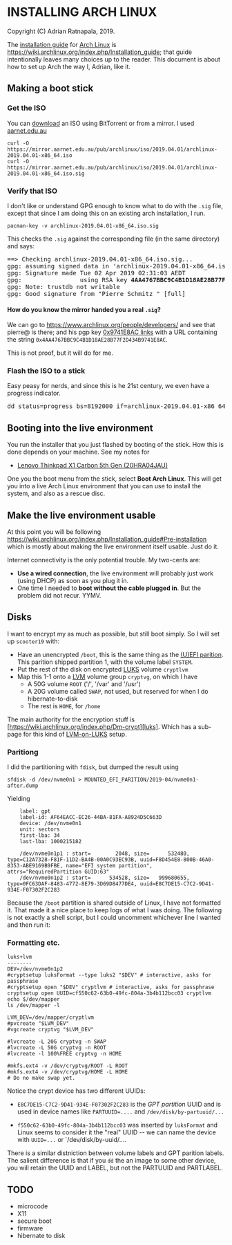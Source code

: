 INSTALLING ARCH LINUX
=====================

Copyright (C) Adrian Ratnapala, 2019.

The [installation guide][archinst] for [Arch Linux][arch] is
https://wiki.archlinux.org/index.php/Installation_guide; that guide
intentionally leaves many choices up to the reader.  This document is about how
to set up Arch the way I, Adrian, like it.

[arch]: https://www.archlinux.org
[archinst]: https://wiki.archlinux.org/index.php/Installation_guide


Making a boot stick
-------------------

### Get the ISO

You can [download][archdl] an ISO using BitTorrent or from a mirror.  I used
[aarnet.edu.au][arch-at-aarnet]

    curl -O https://mirror.aarnet.edu.au/pub/archlinux/iso/2019.04.01/archlinux-2019.04.01-x86_64.iso
    curl -O https://mirror.aarnet.edu.au/pub/archlinux/iso/2019.04.01/archlinux-2019.04.01-x86_64.iso.sig

[archdl]: https://www.archlinux.org/download/
[arch-at-aarnet]: https://mirror.aarnet.edu.au/pub/archlinux/iso/

### Verify that ISO

I don't like or understand GPG enough to know what to do with the `.sig` file, except that since I am
doing this on an existing arch installation, I run.

    pacman-key -v archlinux-2019.04.01-x86_64.iso.sig

This checks the `.sig` against the corresponding file (in the same directory) and says:

<pre>
==> Checking archlinux-2019.04.01-x86_64.iso.sig...
gpg: assuming signed data in 'archlinux-2019.04.01-x86_64.iso'
gpg: Signature made Tue 02 Apr 2019 02:31:03 AEDT
gpg:                using RSA key <b>4AA4767BBC9C4B1D18AE28B77F2D434B9741E8AC</b>
gpg: Note: trustdb not writable
gpg: Good signature from "Pierre Schmitz <pierre@archlinux.de>" [full]
</pre>

#### How do you know the mirror handed you a real `.sig`?

We can go to https://www.archlinux.org/people/developers/ and see that pierre@
is there; and his pgp key [0x9741E8AC links][pierre-key] with a URL containing
the string `0x4AA4767BBC9C4B1D18AE28B77F2D434B9741E8AC`.

[pierre-key]: https://sks-keyservers.net/pks/lookup?op=vindex&fingerprint=on&exact=on&search=0x4AA4767BBC9C4B1D18AE28B77F2D434B9741E8AC

This is not proof, but it will do for me.

### Flash the ISO to a stick

Easy peasy for nerds, and since this is he 21st century, we even have a
progress indicator.

<pre>
dd status=progress bs=8192000 if=archlinux-2019.04.01-x86_64.iso of=<b>/SOME USB DEVICE/</b>
</pre>

Booting into the live environment
---------------------------------

You run the installer that you just flashed by booting of the stick.  How this
is done depends on your machine.  See my notes for

* [Lenovo Thinkpad X1 Carbon 5th Gen (20HRA04JAU)](thinkpad-x1-5th)

One you the boot menu from the stick, select **Boot Arch Linux**.  This will
get you into a live Arch Linux environment that you can use to install the
system, and also as a rescue disc.


## Make the live environment usable

At this point you will be following
https://wiki.archlinux.org/index.php/Installation_guide#Pre-installation which
is mostly about making the live environment itself usable.  Just do it.

Internet connectivity is the only potential trouble. My two-cents are:

* **Use a wired connection**, the live environment will probably just work
  (using DHCP) as soon as you plug it in.
* One time I needed to **boot without the cable plugged in**.  But the problem
  did not recur. YYMV.

Disks
-----

I want to encrypt my as much as possible, but still boot simply.  So I will set
up `scooter19` with:

* Have an unencrypted `/boot`, this is the same thing as the [(U)EFI
  parition](uefi).  This parition shipped partition 1, with the volume label
  `SYSTEM`.
* Put the rest of the disk on encrypted [LUKS][luks] volume `cryptlvm`
* Map this 1-1 onto a [LVM][lvm] volume group `cryptvg`, on which I have
  - A 50G volume `ROOT` ('/', '/var' and '/usr')
  - A 20G volume called `SWAP`, not used, but reserved for when I do hibernate-to-disk
  - The rest is `HOME`, for `/home`

The main authority for the encryption stuff is
[https://wiki.archlinux.org/index.php/Dm-crypt][luks].
Which has a sub-page for this kind of [LVM-on-LUKS][lvm-on-luks] setup.

[LVM]: https://wiki.archlinux.org/index.php/LVM
[luks]: https://wiki.archlinux.org/index.php/Dm-crypt
[lvm-on-luks]: https://wiki.archlinux.org/index.php/Dm-crypt/Encrypting_an_entire_system#LVM_on_LUKS

### Paritiong

I did the partitioning with `fdisk`, but dumped the result using

    sfdisk -d /dev/nvme0n1 > MOUNTED_EFI_PARITION/2019-04/nvme0n1-after.dump

Yielding

        label: gpt
        label-id: AF64EACC-EC26-44BA-81FA-A8924D5C663D
        device: /dev/nvme0n1
        unit: sectors
        first-lba: 34
        last-lba: 1000215182

        /dev/nvme0n1p1 : start=        2048, size=      532480, type=C12A7328-F81F-11D2-BA4B-00A0C93EC93B, uuid=F8D454E8-800B-46A0-8353-ABE9169B9FBE, name="EFI system partition", attrs="RequiredPartition GUID:63"
        /dev/nvme0n1p2 : start=      534528, size=   999680655, type=0FC63DAF-8483-4772-8E79-3D69D8477DE4, uuid=E8C7DE15-C7C2-9D41-934E-F07302F2C283

Because the `/boot` partition is shared outside of Linux, I have not formatted
it.  That made it a nice place to keep logs of what I was doing.  The following
is not exactly a shell script, but I could uncomment whichever line I wanted
and then run it:

### Formatting etc.

    luks+lvm
    --------
    DEV=/dev/nvme0n1p2
    #cryptsetup luksFormat --type luks2 "$DEV" # interactive, asks for passphrase
    #cryptsetup open "$DEV" cryptlvm # interactive, asks for passphrase
    cryptsetup open UUID=cf550c62-63b0-49fc-804a-3b4b112bcc03 cryptlvm
    echo $/dev/mapper
    ls /dev/mapper -l

    LVM_DEV=/dev/mapper/cryptlvm
    #pvcreate "$LVM_DEV"
    #vgcreate cryptvg "$LVM_DEV"

    #lvcreate -L 20G cryptvg -n SWAP
    #lvcreate -L 50G cryptvg -n ROOT
    #lvcreate -l 100%FREE cryptvg -n HOME

    #mkfs.ext4 -v /dev/cryptvg/ROOT -L ROOT
    #mkfs.ext4 -v /dev/cryptvg/HOME -L HOME
    # Do no make swap yet.

Notice the crypt device has two different UUIDs:

* `E8C7DE15-C7C2-9D41-934E-F07302F2C283` is the *GPT partition* UUID
  and is used in device names like `PARTUUID=....` and
  `/dev/disk/by-partuuid/...`

* `f550c62-63b0-49fc-804a-3b4b112bcc03` was inserted by `luksFormat` and Linux
   seems to consider it the "real" UUID -- we can name the device with
   `UUID=...` or `/dev/disk/by-uuid/....

There is a similar distniction between volume labels and GPT parition labels.
The salient difference is that if you `dd` the an image to some other device, you
will retain the UUID and LABEL, but not the PARTUUID and PARTLABEL.


TODO
----

* microcode
* X11
* secure boot
* firmware
* hibernate to disk
